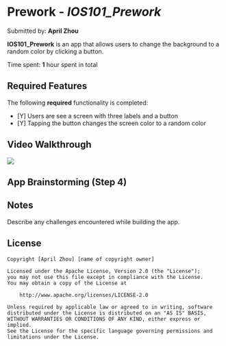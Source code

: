# Prework - *IOS101_Prework*

Submitted by: **April Zhou**

**IOS101_Prework** is an app that allows users to change the background to a random color by clicking a button. 

Time spent: **1** hour spent in total

## Required Features

The following **required** functionality is completed:

- [Y] Users are see a screen with three labels and a button
- [Y] Tapping the button changes the screen color to a random color
 
## Video Walkthrough

![](https://i.imgur.com/hvV2z3W.gif)

## App Brainstorming (Step 4)

## Notes

Describe any challenges encountered while building the app.

## License

    Copyright [April Zhou] [name of copyright owner]

    Licensed under the Apache License, Version 2.0 (the "License");
    you may not use this file except in compliance with the License.
    You may obtain a copy of the License at

        http://www.apache.org/licenses/LICENSE-2.0

    Unless required by applicable law or agreed to in writing, software
    distributed under the License is distributed on an "AS IS" BASIS,
    WITHOUT WARRANTIES OR CONDITIONS OF ANY KIND, either express or implied.
    See the License for the specific language governing permissions and
    limitations under the License.
